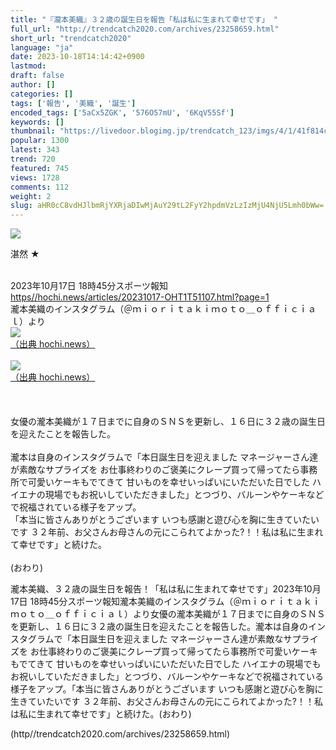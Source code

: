 ```yaml
---
title: "『瀧本美織』３２歳の誕生日を報告「私は私に生まれて幸せです」 "
full_url: "http://trendcatch2020.com/archives/23258659.html"
short_url: "trendcatch2020"
language: "ja"
date: 2023-10-18T14:14:42+0900
lastmod: 
draft: false
author: []
categories: []
tags: ['報告', '美織', '誕生']
encoded_tags: ['5aCx5ZGK', '576O57mU', '6KqV55Sf']
keywords: []
thumbnail: "https://livedoor.blogimg.jp/trendcatch_123/imgs/4/1/41f814c5.jpg"
popular: 1300
latest: 343
trend: 720
featured: 745
views: 1728
comments: 112
weight: 2
slug: aHR0cC8vdHJlbmRjYXRjaDIwMjAuY29tL2FyY2hpdmVzLzIzMjU4NjU5Lmh0bWw=
---
```


![](https://livedoor.blogimg.jp/trendcatch_123/imgs/4/1/41f814c5.jpg)

<div><p>湛然 ★ </p><br> 2023年10月17日 18時45分スポーツ報知 <br> <a target='_blank' href='https//hochi.news/articles/20231017-OHT1T51107.html?page=1'>https//hochi.news/articles/20231017-OHT1T51107.html?page=1</a> <br> 瀧本美織のインスタグラム（＠ｍｉｏｒｉｔａｋｉｍｏｔｏ＿ｏｆｆｉｃｉａｌ）より <br> <a href='https//hochi.news/images/2023/10/17/20231017-OHT1I51172-L.jpg' target='_blank' class='' id='img_1_1'><img src='https//livedoor.blogimg.jp/trendcatch_123/imgs/8/3/83d7abc3.jpg'><br>（出典 hochi.news）<br></a> <br> <a href='https//hochi.news/images/2023/10/17/20231017-OHT1I51173-L.jpg' target='_blank' class='' id='img_1_2'><img src='https//livedoor.blogimg.jp/trendcatch_123/imgs/3/7/3721c922.jpg'><br>（出典 hochi.news）<br></a> <br> <br> <br> 女優の瀧本美織が１７日までに自身のＳＮＳを更新し、１６日に３２歳の誕生日を迎えたことを報告した。 <br> <br> 瀧本は自身のインスタグラムで「本日誕生日を迎えました マネージャーさん達が素敵なサプライズを お仕事終わりのご褒美にクレープ買って帰ってたら事務所で可愛いケーキもでてきて 甘いものを幸せいっぱいにいただいた日でした ハイエナの現場でもお祝いしていただきました」とつづり、バルーンやケーキなどで祝福されている様子をアップ。 <br> 「本当に皆さんありがとうございます いつも感謝と遊び心を胸に生きていたいです ３２年前、お父さんお母さんの元にこられてよかった?！！私は私に生まれて幸せです」と続けた。 <br> <br> (おわり) <p>瀧本美織、３２歳の誕生日を報告！「私は私に生まれて幸せです」2023年10月17日 18時45分スポーツ報知瀧本美織のインスタグラム（＠ｍｉｏｒｉｔａｋｉｍｏｔｏ＿ｏｆｆｉｃｉａｌ）より女優の瀧本美織が１７日までに自身のＳＮＳを更新し、１６日に３２歳の誕生日を迎えたことを報告した。瀧本は自身のインスタグラムで「本日誕生日を迎えました マネージャーさん達が素敵なサプライズを お仕事終わりのご褒美にクレープ買って帰ってたら事務所で可愛いケーキもでてきて 甘いものを幸せいっぱいにいただいた日でした ハイエナの現場でもお祝いしていただきました」とつづり、バルーンやケーキなどで祝福されている様子をアップ。「本当に皆さんありがとうございます いつも感謝と遊び心を胸に生きていたいです ３２年前、お父さんお母さんの元にこられてよかった?！！私は私に生まれて幸せです」と続けた。(おわり)</p></div>

(http//trendcatch2020.com/archives/23258659.html)
